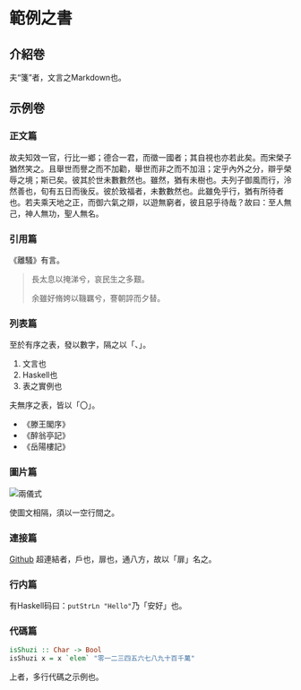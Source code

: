 # 範例之書

## 介紹卷

夫“箋”者，文言之Markdown也。

## 示例卷

<!--註釋也。-->
### 正文篇

故夫知效一官，行比一鄉；德合一君，而徵一國者；其自視也亦若此矣。而宋榮子猶然笑之。且舉世而譽之而不加勸，舉世而非之而不加沮；定乎內外之分，辯乎榮辱之境；斯已矣。彼其於世未數數然也。雖然，猶有未樹也。夫列子御風而行，泠然善也，旬有五日而後反。彼於致福者，未數數然也。此雖免乎行，猶有所待者也。若夫乘天地之正，而御六氣之辯，以遊無窮者，彼且惡乎待哉？故曰：至人無己，神人無功，聖人無名。

### 引用篇

《離騷》有言。

<blockquote>
長太息以掩涕兮，哀民生之多艱。

余雖好脩姱以鞿羈兮，謇朝誶而夕替。

</blockquote>

### 列表篇

至於有序之表，發以數字，隔之以「、」。

1. 文言也
2. Haskell也
3. 表之實例也

夫無序之表，皆以「〇」。

- 《滕王閣序》
- 《醉翁亭記》
- 《岳陽樓記》

<!--此亦註釋也。-->
### 圖片篇

![兩儀式](https://fgo.wiki/images/0/0b/215-卡面-1.png)


使圖文相隔，須以一空行間之。

### 連接篇

[Github](https://github.com)
超連結者，戶也，扉也，通八方，故以「扉」名之。

### 行内篇

有Haskell码曰：`putStrLn "Hello"`乃「安好」也。

### 代碼篇

``` haskell
isShuzi :: Char -> Bool
isShuzi x = x `elem` "零一二三四五六七八九十百千萬"
```

上者，多行代碼之示例也。

